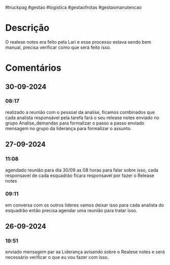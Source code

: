 #truckpag #gestao #logistica #gestaofrotas #gestaomanutencao 
# Descrição
O realese notes era feito pela Lari e esse processo estava sendo bem manual, precisa verificar como que será feito isso. 
# Comentários
## 30-09-2024
### 08:17
realizado a reunião com o pessoal da analise, ficamos combinados que cada analista responsável pela tarefa fará o seu release notes 
enviado no grupo Analise_demandas para formalizar o passo a passo
enviado mensagem no grupo da liderança para formalizar o assunto. 
## 27-09-2024
### 11:08
agendado reunião para dia 30/09 as 08 horas para falar sobre isso, cada responsavel de cada esquadrão ficara responsavel por fazer o Release notes
### 09:11
em conversa com os outros lideres vamos deixar isso para cada analista do esquadrão então precisa agendar uma reunião para tratar isso. 
## 26-09-2024
### 19:51
enviado mensagem par aa Liderança avisando sobre o Realese notes e será necessário verificar o que eu vou fazer com isso. 
